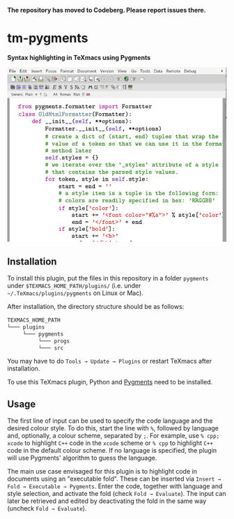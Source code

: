 **The repository has moved to Codeberg. Please report issues there.**


# tm-pygments
**Syntax highlighting in TeXmacs using Pygments**

<img src="tm-pygments-screenshot.png" alt="screenshot of tm-pygments in use" width="600"/>

## Installation
To install this plugin, put the files in this repository in a folder `pygments` under `$TEXMACS_HOME_PATH/plugins/` (i.e. under `~/.TeXmacs/plugins/pygments` on Linux or Mac).

After installation, the directory structure should be as follows:
```
TEXMACS_HOME_PATH
└─── plugins
     └─── pygments
          └─── progs
          └─── src
```

You may have to do `Tools → Update → Plugins` or restart TeXmacs after installation.

To use this TeXmacs plugin, Python and [Pygments](https://pygments.org/)  need to be installed.

## Usage

The first line of input can be used to specify the code language and the desired colour style. To do this, start the line with `%`, followed by language and, optionally, a colour scheme, separated by `;`. For example, use `% cpp; xcode` to highlight `C++` code in the `xcode` scheme or `% cpp` to highlight `C++` code in the default colour scheme. If no language is specified, the plugin will use Pygments' algorithm to guess the language.

The main use case envisaged for this plugin is to highlight code in documents using an "executable fold". These can be inserted via `Insert → Fold → Executable → Pygments`. Enter the code, together with language and style selection, and activate the fold (check `Fold → Evaluate`). The input can later be retrieved and edited by deactivating the fold in the same way (uncheck `Fold → Evaluate`).
